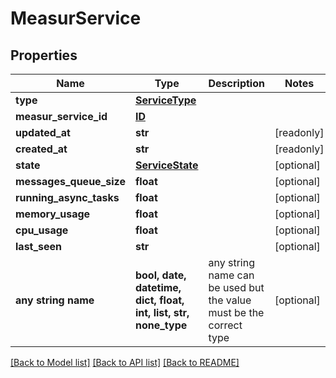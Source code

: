 # MeasurService


## Properties
Name | Type | Description | Notes
------------ | ------------- | ------------- | -------------
**type** | [**ServiceType**](ServiceType.md) |  | 
**measur_service_id** | [**ID**](ID.md) |  | 
**updated_at** | **str** |  | [readonly] 
**created_at** | **str** |  | [readonly] 
**state** | [**ServiceState**](ServiceState.md) |  | [optional] 
**messages_queue_size** | **float** |  | [optional] 
**running_async_tasks** | **float** |  | [optional] 
**memory_usage** | **float** |  | [optional] 
**cpu_usage** | **float** |  | [optional] 
**last_seen** | **str** |  | [optional] 
**any string name** | **bool, date, datetime, dict, float, int, list, str, none_type** | any string name can be used but the value must be the correct type | [optional]

[[Back to Model list]](../README.md#documentation-for-models) [[Back to API list]](../README.md#documentation-for-api-endpoints) [[Back to README]](../README.md)


